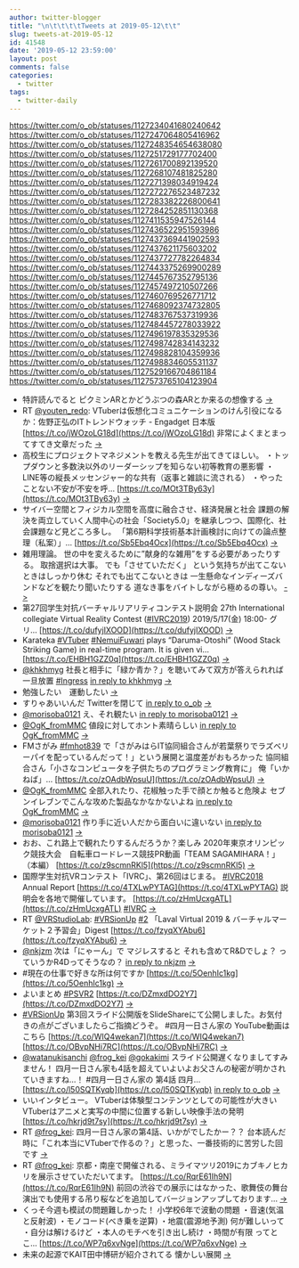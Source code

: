 ```yaml
---
author: twitter-blogger
title: "\n\t\t\t\tTweets at 2019-05-12\t\t"
slug: tweets-at-2019-05-12
id: 41548
date: '2019-05-12 23:59:00'
layout: post
comments: false
categories:
  - twitter
tags:
  - twitter-daily
---
```


https://twitter.com/o_ob/statuses/1127234041680240642 https://twitter.com/o_ob/statuses/1127247064805416962 https://twitter.com/o_ob/statuses/1127248354654638080 https://twitter.com/o_ob/statuses/1127251729177702400 https://twitter.com/o_ob/statuses/1127261700892139520 https://twitter.com/o_ob/statuses/1127268107481825280 https://twitter.com/o_ob/statuses/1127271398034919424 https://twitter.com/o_ob/statuses/1127272276523487232 https://twitter.com/o_ob/statuses/1127283382226800641 https://twitter.com/o_ob/statuses/1127284252851130368 https://twitter.com/o_ob/statuses/1127411535947526144 https://twitter.com/o_ob/statuses/1127436522951593986 https://twitter.com/o_ob/statuses/1127437369441902593 https://twitter.com/o_ob/statuses/1127437621175603202 https://twitter.com/o_ob/statuses/1127437727782264834 https://twitter.com/o_ob/statuses/1127443375269900289 https://twitter.com/o_ob/statuses/1127445767352795136 https://twitter.com/o_ob/statuses/1127457497210507266 https://twitter.com/o_ob/statuses/1127460769526771712 https://twitter.com/o_ob/statuses/1127468092374732805 https://twitter.com/o_ob/statuses/1127483767537319936 https://twitter.com/o_ob/statuses/1127484457278033922 https://twitter.com/o_ob/statuses/1127496197835329536 https://twitter.com/o_ob/statuses/1127498742834143232 https://twitter.com/o_ob/statuses/1127498828104359936 https://twitter.com/o_ob/statuses/1127498834605531137 https://twitter.com/o_ob/statuses/1127529166704861184 https://twitter.com/o_ob/statuses/1127573765104123904  

*   特許読んでると ピクミンARとかどうぶつの森ARとか来るの想像する [->](https://twitter.com/o_ob/statuses/1127234041680240642)
*   RT [@youten_redo](https://twitter.com/youten_redo): VTuberは仮想化コミュニケーションのけん引役になるか：佐野正弘のITトレンドウォッチ - Engadget 日本版 [https://t.co/jWOzoLG18d](https://t.co/jWOzoLG18d) 非常によくまとまってすてき文章だった [->](https://twitter.com/o_ob/statuses/1127247064805416962)
*   高校生にプロジェクトマネジメントを教える先生が出てきてほしい。 ・トップダウンと多数決以外のリーダーシップを知らない初等教育の悪影響 ・LINE等の縦長メッセンジャー的な共有（返事と雑談に流される） ・やったことない不安が不安を呼… [https://t.co/MOt3TBy63y](https://t.co/MOt3TBy63y) [->](https://twitter.com/o_ob/statuses/1127248354654638080)
*   サイバー空間とフィジカル空間を高度に融合させ、経済発展と社会 課題の解決を両立していく人間中心の社会「Society5.0」を継承しつつ、国際化、社会課題など見どころ多し。 「第6期科学技術基本計画検討に向けての論点整理（私案）」… [https://t.co/Sb5Ebq4Ocx](https://t.co/Sb5Ebq4Ocx) [->](https://twitter.com/o_ob/statuses/1127251729177702400)
*   雑用理論。 世の中を変えるために”献身的な雑用”をする必要があったりする。 取捨選択は大事。 でも「させていただく」 という気持ちが出てこないときはしっかり休む それでも出てこないときは 一生懸命なインディーズバンドなどを観たり聞いたりする 道なき事をバイトしながら極めるの尊い。 [->](https://twitter.com/o_ob/statuses/1127261700892139520)
*   第27回学生対抗バーチャルリアリティコンテスト説明会 27th International collegiate Virtual Reality Contest ([#IVRC2019](https://twitter.com/search?q=%23IVRC2019&src=hash)) 2019/5/17(金) 18:00- グリ… [https://t.co/dufyjIXOOD](https://t.co/dufyjIXOOD) [->](https://twitter.com/o_ob/statuses/1127268107481825280)
*   Karateka [#VTuber](https://twitter.com/search?q=%23VTuber&src=hash) [#NemuiFuwari](https://twitter.com/search?q=%23NemuiFuwari&src=hash) plays “Daruma-Otoshi” (Wood Stack Striking Game) in real-time program. It is given vi… [https://t.co/EHBH1GZZ0q](https://t.co/EHBH1GZZ0q) [->](https://twitter.com/o_ob/statuses/1127271398034919424)
*   [@khkhmyg](https://twitter.com/khkhmyg) 社長と相手に「緑か青か？」を聴いてみて双方が答えられれば一旦放置 [#Ingress](https://twitter.com/search?q=%23Ingress&src=hash) [in reply to khkhmyg](https://twitter.com/khkhmyg/statuses/1126844873238122497) [->](https://twitter.com/o_ob/statuses/1127272276523487232)
*   勉強したい　運動したい [->](https://twitter.com/o_ob/statuses/1127283382226800641)
*   すりゃあいいんだ Twitterを閉じて [in reply to o_ob](https://twitter.com/o_ob/statuses/1127283382226800641) [->](https://twitter.com/o_ob/statuses/1127284252851130368)
*   [@morisoba0121](https://twitter.com/morisoba0121) え、それ観たい [in reply to morisoba0121](https://twitter.com/morisoba0121/statuses/1127411151602511872) [->](https://twitter.com/o_ob/statuses/1127411535947526144)
*   [@OgK_fromMMC](https://twitter.com/OgK_fromMMC) 値段に対してホント素晴らしい [in reply to OgK_fromMMC](https://twitter.com/OgK_fromMMC/statuses/1127436130704433152) [->](https://twitter.com/o_ob/statuses/1127436522951593986)
*   FMさがみ [#fmhot839](https://twitter.com/search?q=%23fmhot839&src=hash) で「さがみはらIT協同組合さんが若葉祭りでラズベリーパイを配っているんだって！」という展開と温度差がおもろかった 協同組合さん「小さなコンピュータを子供たちのプログラミング教育に」 俺「いかねば」… [https://t.co/zOAdbWpsuU](https://t.co/zOAdbWpsuU) [->](https://twitter.com/o_ob/statuses/1127437369441902593)
*   [@OgK_fromMMC](https://twitter.com/OgK_fromMMC) 全部入れたり、花椒触った手で顔とか触ると危険よ セブンイレブンでこんな攻めた製品なかなかないよね [in reply to OgK_fromMMC](https://twitter.com/OgK_fromMMC/statuses/1127437158724145152) [->](https://twitter.com/o_ob/statuses/1127437621175603202)
*   [@morisoba0121](https://twitter.com/morisoba0121) 作り手に近い人だから面白いに違いない [in reply to morisoba0121](https://twitter.com/morisoba0121/statuses/1127423053875400704) [->](https://twitter.com/o_ob/statuses/1127437727782264834)
*   おお、これ路上で観れたりするんだろうか？楽しみ 2020年東京オリンピック競技大会　自転車ロードレース競技PR動画「TEAM SAGAMIHARA！」（本編） [https://t.co/z9scmnRKl5](https://t.co/z9scmnRKl5) [->](https://twitter.com/o_ob/statuses/1127443375269900289)
*   国際学生対抗VRコンテスト「IVRC」、第26回はじまる。 [#IVRC2018](https://twitter.com/search?q=%23IVRC2018&src=hash) Annual Report [https://t.co/4TXLwPYTAG](https://t.co/4TXLwPYTAG) 説明会を各地で開催しています。 [https://t.co/zHmUcxgATL](https://t.co/zHmUcxgATL) [#IVRC](https://twitter.com/search?q=%23IVRC&src=hash) [->](https://twitter.com/o_ob/statuses/1127445767352795136)
*   RT [@VRStudioLab](https://twitter.com/VRStudioLab): [#VRSionUp](https://twitter.com/search?q=%23VRSionUp&src=hash) [#2](https://twitter.com/search?q=%232&src=hash) 「Laval Virtual 2019 & バーチャルマーケット２予習会」Digest [https://t.co/fzyqXYAbu6](https://t.co/fzyqXYAbu6) [->](https://twitter.com/o_ob/statuses/1127457497210507266)
*   [@nkjzm](https://twitter.com/nkjzm) 次は「にゃーん」で マジレスすると それも含めてR&Dでしょ？ っていうかR4Dってそうなの？ [in reply to nkjzm](https://twitter.com/nkjzm/statuses/1127076921118904320) [->](https://twitter.com/o_ob/statuses/1127460769526771712)
*   #現在の仕事で好きな所は何ですか [https://t.co/5OenhIc1kg](https://t.co/5OenhIc1kg) [->](https://twitter.com/o_ob/statuses/1127468092374732805)
*   よいまとめ [#PSVR2](https://twitter.com/search?q=%23PSVR2&src=hash) [https://t.co/DZmxdDO2Y7](https://t.co/DZmxdDO2Y7) [->](https://twitter.com/o_ob/statuses/1127483767537319936)
*   [#VRSionUp](https://twitter.com/search?q=%23VRSionUp&src=hash) 第3回スライド公開版をSlideShareにて公開しました。お気付きの点がございましたらご指摘どうぞ。 #四月一日さん家の YouTube動画はこちら [https://t.co/WIQ4wekan7](https://t.co/WIQ4wekan7) [https://t.co/OBvpNHi7RC](https://t.co/OBvpNHi7RC) [->](https://twitter.com/o_ob/statuses/1127484457278033922)
*   [@watanukisanchi](https://twitter.com/watanukisanchi) [@frog_kei](https://twitter.com/frog_kei) [@gokakimi](https://twitter.com/gokakimi) スライド公開遅くなりましてすみません！ 四月一日さん家も4話を超えていよいよお父さんの秘密が明かされていきますね...！ #四月一日さん家の 第4話 四月… [https://t.co/l50SQTKyqb](https://t.co/l50SQTKyqb) [in reply to o_ob](https://twitter.com/o_ob/statuses/1127484457278033922) [->](https://twitter.com/o_ob/statuses/1127496197835329536)
*   いいインタビュー。 VTuberは体験型コンテンツとしての可能性が大きい VTuberはアニメと実写の中間に位置する新しい映像手法の発明 [https://t.co/hkrjd9t7sy](https://t.co/hkrjd9t7sy) [->](https://twitter.com/o_ob/statuses/1127498742834143232)
*   RT [@frog_kei](https://twitter.com/frog_kei): 四月一日さん家の第4話、いかがでしたかー？？ 台本読んだ時に「これ本当にVTuberで作るの？」と思った、一番技術的に苦労した回です [->](https://twitter.com/o_ob/statuses/1127498828104359936)
*   RT [@frog_kei](https://twitter.com/frog_kei): 京都・南座で開催される、ミライマツリ2019にカブキノヒカリを展示させていただいてます。 [https://t.co/RqrE61Ih9N](https://t.co/RqrE61Ih9N) 前回の渋谷での展示にはなかった、歌舞伎の舞台演出でも使用する吊り桜などを追加してバージョンアップしております… [->](https://twitter.com/o_ob/statuses/1127498834605531137)
*   くっそ今週も模試の問題難しかった！ 小学校6年で波動の問題 ・音速(気温と反射波) ・モノコード(べき乗を逆算) ・地震(震源地予測) 何が難しいって ・自分は解けるけど ・本人のモチベを引き出し続け ・時間が有限 ってとこ… [https://t.co/WP7q6xvNge](https://t.co/WP7q6xvNge) [->](https://twitter.com/o_ob/statuses/1127529166704861184)
*   未来の起源でKAIT田中博研が紹介されてる 懐かしい展開 [->](https://twitter.com/o_ob/statuses/1127573765104123904)